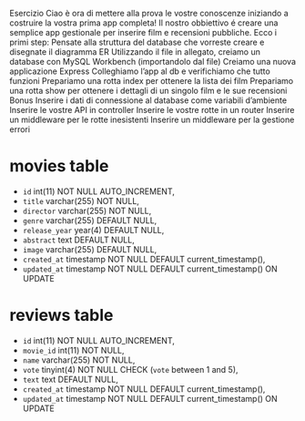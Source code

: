 Esercizio
Ciao è ora di mettere alla prova le vostre conoscenze iniziando a costruire la vostra prima app completa!
Il nostro obbiettivo é creare una semplice app gestionale per inserire film e recensioni pubbliche.
Ecco i primi step:
Pensate alla struttura del database che vorreste creare e disegnate il diagramma ER
Utilizzando il file in allegato, creiamo un database con MySQL Workbench (importandolo dal file)
Creiamo una nuova applicazione Express
Colleghiamo l’app al db e verifichiamo che tutto funzioni
Prepariamo una rotta index per ottenere la lista dei film
Prepariamo una rotta show per ottenere i dettagli di un singolo film e le sue recensioni
Bonus
Inserire i dati di connessione al database come variabili d’ambiente
Inserire le vostre API in controller
Inserire le vostre rotte in un router
Inserire un middleware per le rotte inesistenti
Inserire un middleware per la gestione errori

# movies table 
* `id` int(11) NOT NULL AUTO_INCREMENT,
*  `title` varchar(255) NOT NULL,
* `director` varchar(255) NOT NULL,
*  `genre` varchar(255) DEFAULT NULL,
* `release_year` year(4) DEFAULT NULL,
* `abstract` text DEFAULT NULL,
* `image` varchar(255) DEFAULT NULL,
* `created_at` timestamp NOT NULL DEFAULT current_timestamp(),
* `updated_at` timestamp NOT NULL DEFAULT current_timestamp() ON UPDATE 


# reviews table 
* `id` int(11) NOT NULL AUTO_INCREMENT,
* `movie_id` int(11) NOT NULL,
* `name` varchar(255) NOT NULL,
* `vote` tinyint(4) NOT NULL CHECK (`vote` between 1 and 5),
* `text` text DEFAULT NULL,
* `created_at` timestamp NOT NULL DEFAULT current_timestamp(),
* `updated_at` timestamp NOT NULL DEFAULT current_timestamp() ON UPDATE 
